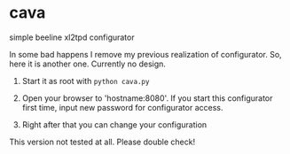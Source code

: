 cava
====

simple beeline xl2tpd configurator

In some bad happens I remove my previous realization of configurator.
So, here it is another one. Currently no design.

1. Start it as root with `python cava.py`

2. Open your browser to 'hostname:8080'. If you start this configurator first time, input new password for configurator access.

3. Right after that you can change your configuration


This version not tested at all. Please double check!
